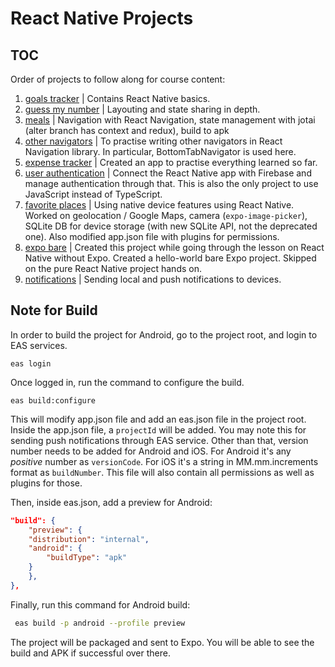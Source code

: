 # React Native Projects

## TOC

Order of projects to follow along for course content:

1. [goals tracker](./goals-tracker/) | Contains React Native basics.
2. [guess my number](./guess-my-number/) | Layouting and state sharing in depth.
3. [meals](./meals/) | Navigation with React Navigation, state management with jotai (alter branch has context and redux), build to apk
4. [other navigators](./other-navigators/) | To practise writing other navigators in React Navigation library. In particular, BottomTabNavigator is used here.
5. [expense tracker](./expense-tracker/) | Created an app to practise everything learned so far.
6. [user authentication](./user-authentication/) | Connect the React Native app with Firebase and manage authentication through that. This is also the only project to use JavaScript instead of TypeScript.
7. [favorite places](./favorite-places/) | Using native device features using React Native. Worked on geolocation / Google Maps, camera (`expo-image-picker`), SQLite DB for device storage (with new SQLite API, not the deprecated one). Also modified app.json file with plugins for permissions.
8. [expo bare](./expo-bare/) | Created this project while going through the lesson on React Native without Expo. Created a hello-world bare Expo project. Skipped on the pure React Native project hands on.
9. [notifications](./notifications/) | Sending local and push notifications to devices.

## Note for Build

In order to build the project for Android, go to the project root, and login to EAS services.

```
eas login
```

Once logged in, run the command to configure the build.

```
eas build:configure
```

This will modify app.json file and add an eas.json file in the project root.
Inside the app.json file, a `projectId` will be added. You may note this for sending push notifications through EAS service. Other than that, version number needs to be added for Android and iOS. For Android it's any _positive_ number as `versionCode`. For iOS it's a string in MM.mm.increments format as `buildNumber`. This file will also contain all permissions as well as plugins for those.

Then, inside eas.json, add a preview for Android:

```json
"build": {
    "preview": {
    "distribution": "internal",
    "android": {
        "buildType": "apk"
    }
    },
},
```

Finally, run this command for Android build:

```sh
 eas build -p android --profile preview
```

The project will be packaged and sent to Expo. You will be able to see the build and APK if successful over there.
